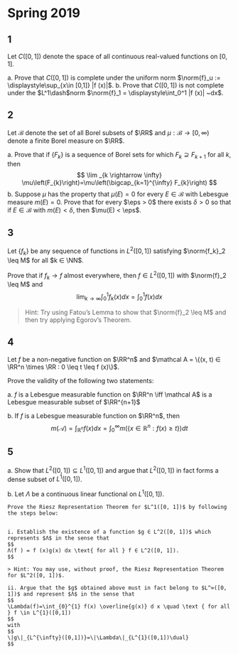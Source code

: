 # Spring 2019

## 1
Let $C([0, 1])$ denote the space of all continuous real-valued functions on $[0, 1]$.
  
a. Prove that $C([0, 1])$ is complete under the uniform norm $\norm{f}_u := \displaystyle\sup_{x\in [0,1]} |f (x)|$.
b. Prove that $C([0, 1])$ is not complete under the $L^1\dash$norm $\norm{f}_1 = \displaystyle\int_0^1 |f (x)| ~dx$.

## 2
Let $\mathcal B$ denote the set of all Borel subsets of $\RR$ and $\mu : \mathcal B \to [0, \infty)$ denote a finite Borel measure on $\RR$.
  
  a. Prove that if $\{F_k\}$ is a sequence of Borel sets for which $F_k \supseteq  F_{k+1}$ for all $k$, then
  $$
  \lim _{k \rightarrow \infty} \mu\left(F_{k}\right)=\mu\left(\bigcap_{k=1}^{\infty} F_{k}\right)
  $$
  b. Suppose $\mu$ has the property that $\mu(E) = 0$ for every $E \in \mathcal B$ with Lebesgue measure $m(E) = 0$.
    Prove that for every $\eps > 0$ there exists $\delta > 0$ so that if $E \in \mathcal B$ with $m(E) < \delta$, then $\mu(E) < \eps$.

## 3 
Let $\{f_k\}$ be any sequence of functions in $L^2([0, 1])$ satisfying $\norm{f_k}_2 \leq M$ for all $k ∈ \NN$.
  
Prove that if $f_k \to f$ almost everywhere, then $f ∈ L^2([0, 1])$ with $\norm{f}_2 \leq M$ and
$$
\lim _{k \rightarrow \infty} \int_{0}^{1} f_{k}(x) dx = \int_{0}^{1} f(x) d x
$$

> Hint: Try using Fatou’s Lemma to show that $\norm{f}_2 \leq M$ and then try applying Egorov’s Theorem.

## 4
Let $f$ be a non-negative function on $\RR^n$ and $\mathcal A = \{(x, t) ∈ \RR^n \times \RR : 0 \leq t \leq f (x)\}$.

Prove the validity of the following two statements:

  a. $f$ is a Lebesgue measurable function on $\RR^n \iff  \mathcal A$ is a Lebesgue measurable subset of $\RR^{n+1}$
  
  b. If $f$ is a Lebesgue measurable function on $\RR^n$, then
  $$
  m(\mathcal{A})=\int_{\mathbb{R}^{n}} f(x) d x=\int_{0}^{\infty} m\left(\left\{x \in \mathbb{R}^{n}: f(x) \geq t\right\}\right) d t
  $$

## 5

a.  Show that $L^2([0, 1]) ⊆ L^1([0, 1])$ and argue that $L^2([0, 1])$ in fact forms a dense subset of $L^1([0, 1])$.

b.  Let $Λ$ be a continuous linear functional on $L^1([0, 1])$.
  
    Prove the Riesz Representation Theorem for $L^1([0, 1])$ by following the steps below:


    i. Establish the existence of a function $g ∈ L^2([0, 1])$ which represents $Λ$ in the sense that
    $$
    Λ(f ) = f (x)g(x) dx \text{ for all } f ∈ L^2([0, 1]).
    $$

    > Hint: You may use, without proof, the Riesz Representation Theorem for $L^2([0, 1])$.

    ii. Argue that the $g$ obtained above must in fact belong to $L^∞([0, 1])$ and represent $Λ$ in the sense that
    $$
    \Lambda(f)=\int_{0}^{1} f(x) \overline{g(x)} d x \quad \text { for all } f \in L^{1}([0,1])
    $$
    with
    $$
    \|g\|_{L^{\infty}([0,1])}=\|\Lambda\|_{L^{1}([0,1])\dual}
    $$
